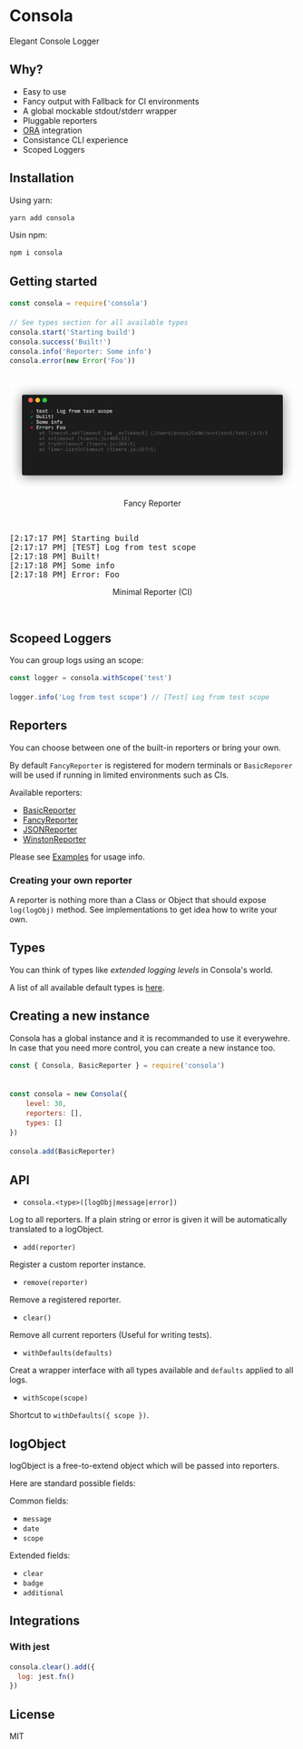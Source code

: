 # Consola

Elegant Console Logger

## Why?

- Easy to use
- Fancy output with Fallback for CI environments
- A global mockable stdout/stderr wrapper
- Pluggable reporters
- [ORA](https://github.com/sindresorhus/ora) integration
- Consistance CLI experience
- Scoped Loggers

## Installation

Using yarn:

```bash
yarn add consola
```

Usin npm:

```bash
npm i consola
```

## Getting started

```js
const consola = require('consola')

// See types section for all available types
consola.start('Starting build')
consola.success('Built!')
consola.info('Reporter: Some info')
consola.error(new Error('Foo'))
```

<div align="center">
<br>
<img src="./assets/screen1.png" width="600px">
<p>Fancy Reporter</p>
<br>
</div>

<pre>
[2:17:17 PM] Starting build
[2:17:17 PM] [TEST] Log from test scope
[2:17:18 PM] Built!
[2:17:18 PM] Some info
[2:17:18 PM] Error: Foo
</pre>
<div align="center">
<p>Minimal Reporter (CI)</p>
<br>
</div>

## Scopeed Loggers

You can group logs using an scope:

```js
const logger = consola.withScope('test')

logger.info('Log from test scope') // [Test] Log from test scope
```

## Reporters

You can choose between one of the built-in reporters or bring your own.

By default `FancyReporter` is registered for modern terminals or `BasicReporer` will be used if running in limited environments such as CIs.

Available reporters:

- [BasicReporter](./src/reporters/basic.js)
- [FancyReporter](./src/reporters/fancy.js)
- [JSONReporter](./src/reporters/json.js)
- [WinstonReporter](./src/reporters/winston.js)

Please see [Examples](./examples) for usage info.

### Creating your own reporter

A reporter is nothing more than a Class or Object that should expose `log(logObj)` method.
See implementations to get idea how to write your own.

## Types

You can think of types like _extended logging levels_ in Consola's world.

A list of all available default types is [here](./src/types.js).

## Creating a new instance

Consola has a global instance and it is recommanded to use it everywehre. 
In case that you need more control, you can create a new instance too.

```js
const { Consola, BasicReporter } = require('consola')


const consola = new Consola({ 
    level: 30,
    reporters: [],
    types: []
})

consola.add(BasicReporter)
```

## API

- `consola.<type>([logObj|message|error])`

Log to all reporters. If a plain string or error is given it will be automatically translated to a logObject.

- `add(reporter)`

Register a custom reporter instance.

- `remove(reporter)`

Remove a registered reporter.

- `clear()`

Remove all current reporters (Useful for writing tests).

- `withDefaults(defaults)`

Creat a wrapper interface with all types available and `defaults` applied to all logs.

- `withScope(scope)`

Shortcut to `withDefaults({ scope })`.

## logObject

logObject is a free-to-extend object which will be passed into reporters.

Here are standard possible fields:

Common fields:

- `message`
- `date`
- `scope`

Extended fields:

- `clear`
- `badge`
- `additional`

## Integrations

### With jest

```js
consola.clear().add({
  log: jest.fn()
})
```

## License

MIT

